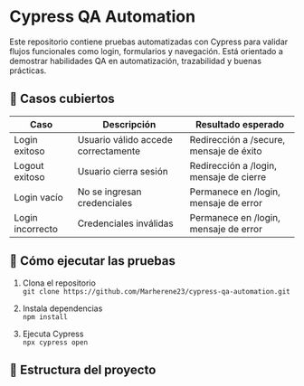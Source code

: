 # Cypress QA Automation

Este repositorio contiene pruebas automatizadas con Cypress para validar flujos funcionales como login, formularios y navegación. Está orientado a demostrar habilidades QA en automatización, trazabilidad y buenas prácticas.

## 🧪 Casos cubiertos

| Caso | Descripción | Resultado esperado |
|------|-------------|--------------------|
| Login exitoso | Usuario válido accede correctamente | Redirección a /secure, mensaje de éxito |
| Logout exitoso | Usuario cierra sesión | Redirección a /login, mensaje de cierre |
| Login vacío | No se ingresan credenciales | Permanece en /login, mensaje de error |
| Login incorrecto | Credenciales inválidas | Permanece en /login, mensaje de error |

## 🚀 Cómo ejecutar las pruebas

1. Clona el repositorio  
   `git clone https://github.com/Marherene23/cypress-qa-automation.git`

2. Instala dependencias  
   `npm install`

3. Ejecuta Cypress  
   `npx cypress open`

## 📁 Estructura del proyecto
